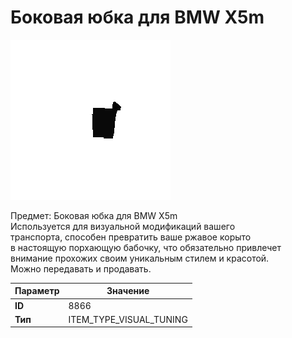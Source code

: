 # Боковая юбка для BMW X5m

![Item Image](../img/8866.webp?raw=true)

Предмет: Боковая юбка для BMW X5m<br>Используется для визуальной модификаций вашего<br>транспорта, способен превратить ваше ржавое корыто<br>в настоящую порхающую бабочку, что обязательно привлечет<br>внимание прохожих своим уникальным стилем и красотой.<br>Можно передавать и продавать.


| Параметр | Значение |
|----------|----------|
| **ID** | 8866 |
| **Тип** | ITEM_TYPE_VISUAL_TUNING |

